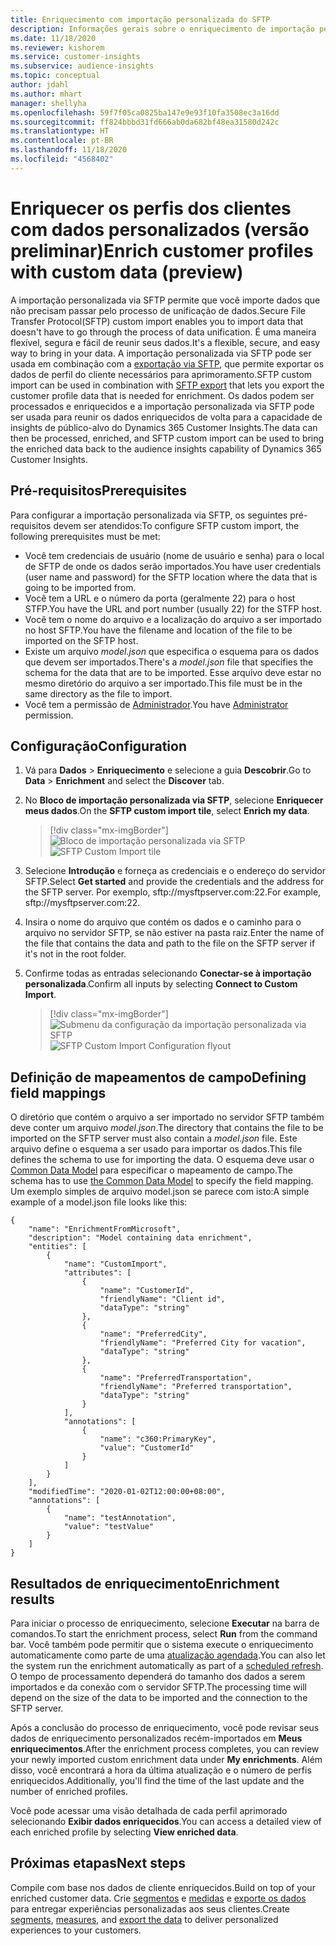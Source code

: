 ```yaml
---
title: Enriquecimento com importação personalizada do SFTP
description: Informações gerais sobre o enriquecimento de importação personalizada do SFTP.
ms.date: 11/18/2020
ms.reviewer: kishorem
ms.service: customer-insights
ms.subservice: audience-insights
ms.topic: conceptual
author: jdahl
ms.author: mhart
manager: shellyha
ms.openlocfilehash: 59f7f05ca0825ba147e9e93f10fa3508ec3a16dd
ms.sourcegitcommit: ff824bbbd31fd666ab0da682bf48ea31580d242c
ms.translationtype: HT
ms.contentlocale: pt-BR
ms.lasthandoff: 11/18/2020
ms.locfileid: "4568402"
---
```

# <a name="enrich-customer-profiles-with-custom-data-preview"></a><span data-ttu-id="7ed36-103">Enriquecer os perfis dos clientes com dados personalizados (versão preliminar)</span><span class="sxs-lookup"><span data-stu-id="7ed36-103">Enrich customer profiles with custom data (preview)</span></span>

<span data-ttu-id="7ed36-104">A importação personalizada via SFTP permite que você importe dados que não precisam passar pelo processo de unificação de dados.</span><span class="sxs-lookup"><span data-stu-id="7ed36-104">Secure File Transfer Protocol(SFTP) custom import enables you to import data that doesn't have to go through the process of data unification.</span></span> <span data-ttu-id="7ed36-105">É uma maneira flexível, segura e fácil de reunir seus dados.</span><span class="sxs-lookup"><span data-stu-id="7ed36-105">It's a flexible, secure, and easy way to bring in your data.</span></span> <span data-ttu-id="7ed36-106">A importação personalizada via SFTP pode ser usada em combinação com a [exportação via SFTP](export-sftp.md), que permite exportar os dados de perfil do cliente necessários para aprimoramento.</span><span class="sxs-lookup"><span data-stu-id="7ed36-106">SFTP custom import can be used in combination with [SFTP export](export-sftp.md) that lets you export the customer profile data that is needed for enrichment.</span></span> <span data-ttu-id="7ed36-107">Os dados podem ser processados e enriquecidos e a importação personalizada via SFTP pode ser usada para reunir os dados enriquecidos de volta para a capacidade de insights de público-alvo do Dynamics 365 Customer Insights.</span><span class="sxs-lookup"><span data-stu-id="7ed36-107">The data can then be processed, enriched, and SFTP custom import can be used to bring the enriched data back to the audience insights capability of Dynamics 365 Customer Insights.</span></span>

## <a name="prerequisites"></a><span data-ttu-id="7ed36-108">Pré-requisitos</span><span class="sxs-lookup"><span data-stu-id="7ed36-108">Prerequisites</span></span>

<span data-ttu-id="7ed36-109">Para configurar a importação personalizada via SFTP, os seguintes pré-requisitos devem ser atendidos:</span><span class="sxs-lookup"><span data-stu-id="7ed36-109">To configure SFTP custom import, the following prerequisites must be met:</span></span>

- <span data-ttu-id="7ed36-110">Você tem credenciais de usuário (nome de usuário e senha) para o local de SFTP de onde os dados serão importados.</span><span class="sxs-lookup"><span data-stu-id="7ed36-110">You have user credentials (user name and password) for the SFTP location where the data that is going to be imported from.</span></span>
- <span data-ttu-id="7ed36-111">Você tem a URL e o número da porta (geralmente 22) para o host STFP.</span><span class="sxs-lookup"><span data-stu-id="7ed36-111">You have the URL and port number (usually 22) for the STFP host.</span></span>
- <span data-ttu-id="7ed36-112">Você tem o nome do arquivo e a localização do arquivo a ser importado no host SFTP.</span><span class="sxs-lookup"><span data-stu-id="7ed36-112">You have the filename and location of the file to be imported on the SFTP host.</span></span>
- <span data-ttu-id="7ed36-113">Existe um arquivo *model.json* que especifica o esquema para os dados que devem ser importados.</span><span class="sxs-lookup"><span data-stu-id="7ed36-113">There's a *model.json* file that specifies the schema for the data that are to be imported.</span></span> <span data-ttu-id="7ed36-114">Esse arquivo deve estar no mesmo diretório do arquivo a ser importado.</span><span class="sxs-lookup"><span data-stu-id="7ed36-114">This file must be in the same directory as the file to import.</span></span>
- <span data-ttu-id="7ed36-115">Você tem a permissão de [Administrador](permissions.md#administrator).</span><span class="sxs-lookup"><span data-stu-id="7ed36-115">You have [Administrator](permissions.md#administrator) permission.</span></span>

## <a name="configuration"></a><span data-ttu-id="7ed36-116">Configuração</span><span class="sxs-lookup"><span data-stu-id="7ed36-116">Configuration</span></span>

1. <span data-ttu-id="7ed36-117">Vá para **Dados** > **Enriquecimento** e selecione a guia **Descobrir**.</span><span class="sxs-lookup"><span data-stu-id="7ed36-117">Go to **Data** > **Enrichment** and select the **Discover** tab.</span></span>

1. <span data-ttu-id="7ed36-118">No **Bloco de importação personalizada via SFTP**, selecione **Enriquecer meus dados**.</span><span class="sxs-lookup"><span data-stu-id="7ed36-118">On the **SFTP custom import tile**, select **Enrich my data**.</span></span>

   > [!div class="mx-imgBorder"]
   > <span data-ttu-id="7ed36-119">![Bloco de importação personalizada via SFTP](media/SFTP_Custom_Import_tile.png "Bloco de importação personalizada via SFTP")</span><span class="sxs-lookup"><span data-stu-id="7ed36-119">![SFTP Custom Import tile](media/SFTP_Custom_Import_tile.png "SFTP Custom Import tile")</span></span>

1. <span data-ttu-id="7ed36-120">Selecione **Introdução** e forneça as credenciais e o endereço do servidor SFTP.</span><span class="sxs-lookup"><span data-stu-id="7ed36-120">Select **Get started** and provide the credentials and the address for the SFTP server.</span></span> <span data-ttu-id="7ed36-121">Por exemplo, sftp://mysftpserver.com:22.</span><span class="sxs-lookup"><span data-stu-id="7ed36-121">For example, sftp://mysftpserver.com:22.</span></span>

1. <span data-ttu-id="7ed36-122">Insira o nome do arquivo que contém os dados e o caminho para o arquivo no servidor SFTP, se não estiver na pasta raiz.</span><span class="sxs-lookup"><span data-stu-id="7ed36-122">Enter the name of the file that contains the data and path to the file on the SFTP server if it's not in the root folder.</span></span>

1. <span data-ttu-id="7ed36-123">Confirme todas as entradas selecionando **Conectar-se à importação personalizada**.</span><span class="sxs-lookup"><span data-stu-id="7ed36-123">Confirm all inputs by selecting **Connect to Custom Import**.</span></span>

   > [!div class="mx-imgBorder"]
   > <span data-ttu-id="7ed36-124">![Submenu da configuração da importação personalizada via SFTP](media/SFTP_Custom_Import_Configuration_flyout.png "Submenu da configuração da importação personalizada via SFTP")</span><span class="sxs-lookup"><span data-stu-id="7ed36-124">![SFTP Custom Import Configuration flyout](media/SFTP_Custom_Import_Configuration_flyout.png "SFTP Custom Import Configuration flyout")</span></span>

## <a name="defining-field-mappings"></a><span data-ttu-id="7ed36-125">Definição de mapeamentos de campo</span><span class="sxs-lookup"><span data-stu-id="7ed36-125">Defining field mappings</span></span> 

<span data-ttu-id="7ed36-126">O diretório que contém o arquivo a ser importado no servidor SFTP também deve conter um arquivo *model.json*.</span><span class="sxs-lookup"><span data-stu-id="7ed36-126">The directory that contains the file to be imported on the SFTP server must also contain a *model.json* file.</span></span> <span data-ttu-id="7ed36-127">Este arquivo define o esquema a ser usado para importar os dados.</span><span class="sxs-lookup"><span data-stu-id="7ed36-127">This file defines the schema to use for importing the data.</span></span> <span data-ttu-id="7ed36-128">O esquema deve usar o [Common Data Model](https://docs.microsoft.com/common-data-model/) para especificar o mapeamento de campo.</span><span class="sxs-lookup"><span data-stu-id="7ed36-128">The schema has to use [the Common Data Model](https://docs.microsoft.com/common-data-model/) to specify the field mapping.</span></span> <span data-ttu-id="7ed36-129">Um exemplo simples de arquivo model.json se parece com isto:</span><span class="sxs-lookup"><span data-stu-id="7ed36-129">A simple example of a model.json file looks like this:</span></span>

```
{
    "name": "EnrichmentFromMicrosoft",
    "description": "Model containing data enrichment",
    "entities": [
        {
            "name": "CustomImport",
            "attributes": [
                {
                    "name": "CustomerId",
                    "friendlyName": "Client id",
                    "dataType": "string"
                },
                {
                    "name": "PreferredCity",
                    "friendlyName": "Preferred City for vacation",
                    "dataType": "string"
                },
                {
                    "name": "PreferredTransportation",
                    "friendlyName": "Preferred transportation",
                    "dataType": "string"
                }
            ],
            "annotations": [
                {
                    "name": "c360:PrimaryKey",
                    "value": "CustomerId"
                }
            ]
        }
    ],
    "modifiedTime": "2020-01-02T12:00:00+08:00",
    "annotations": [
        {
            "name": "testAnnotation",
            "value": "testValue"
        }
    ]
}
```

## <a name="enrichment-results"></a><span data-ttu-id="7ed36-130">Resultados de enriquecimento</span><span class="sxs-lookup"><span data-stu-id="7ed36-130">Enrichment results</span></span>

<span data-ttu-id="7ed36-131">Para iniciar o processo de enriquecimento, selecione **Executar** na barra de comandos.</span><span class="sxs-lookup"><span data-stu-id="7ed36-131">To start the enrichment process, select **Run** from the command bar.</span></span> <span data-ttu-id="7ed36-132">Você também pode permitir que o sistema execute o enriquecimento automaticamente como parte de uma [atualização agendada](system.md#schedule-tab).</span><span class="sxs-lookup"><span data-stu-id="7ed36-132">You can also let the system run the enrichment automatically as part of a [scheduled refresh](system.md#schedule-tab).</span></span> <span data-ttu-id="7ed36-133">O tempo de processamento dependerá do tamanho dos dados a serem importados e da conexão com o servidor SFTP.</span><span class="sxs-lookup"><span data-stu-id="7ed36-133">The processing time will depend on the size of the data to be imported and the connection to the SFTP server.</span></span>

<span data-ttu-id="7ed36-134">Após a conclusão do processo de enriquecimento, você pode revisar seus dados de enriquecimento personalizados recém-importados em **Meus enriquecimentos**.</span><span class="sxs-lookup"><span data-stu-id="7ed36-134">After the enrichment process completes, you can review your newly imported custom enrichment data under **My enrichments**.</span></span> <span data-ttu-id="7ed36-135">Além disso, você encontrará a hora da última atualização e o número de perfis enriquecidos.</span><span class="sxs-lookup"><span data-stu-id="7ed36-135">Additionally, you'll find the time of the last update and the number of enriched profiles.</span></span>

<span data-ttu-id="7ed36-136">Você pode acessar uma visão detalhada de cada perfil aprimorado selecionando **Exibir dados enriquecidos**.</span><span class="sxs-lookup"><span data-stu-id="7ed36-136">You can access a detailed view of each enriched profile by selecting **View enriched data**.</span></span>

## <a name="next-steps"></a><span data-ttu-id="7ed36-137">Próximas etapas</span><span class="sxs-lookup"><span data-stu-id="7ed36-137">Next steps</span></span>

<span data-ttu-id="7ed36-138">Compile com base nos dados de cliente enriquecidos.</span><span class="sxs-lookup"><span data-stu-id="7ed36-138">Build on top of your enriched customer data.</span></span> <span data-ttu-id="7ed36-139">Crie [segmentos](segments.md) e [medidas](measures.md) e [exporte os dados](export-destinations.md) para entregar experiências personalizadas aos seus clientes.</span><span class="sxs-lookup"><span data-stu-id="7ed36-139">Create [segments](segments.md), [measures](measures.md), and [export the data](export-destinations.md) to deliver personalized experiences to your customers.</span></span>


